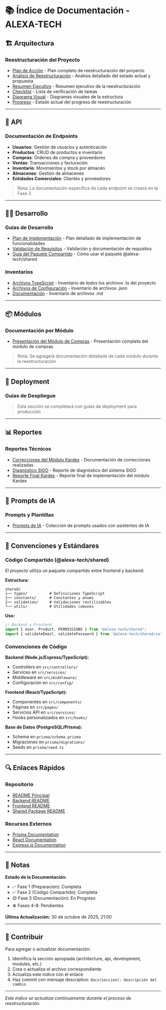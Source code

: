 # 📚 Índice de Documentación - ALEXA-TECH

## 🏗️ Arquitectura

### Reestructuración del Proyecto
- [Plan de Acción](./architecture/restructure-action-plan.md) - Plan completo de reestructuración del proyecto
- [Análisis de Reestructuración](./architecture/restructure-analysis.md) - Análisis detallado del estado actual y propuesta
- [Resumen Ejecutivo](./architecture/restructure-executive-summary.md) - Resumen ejecutivo de la reestructuración
- [Checklist](./architecture/restructure-checklist.md) - Lista de verificación de tareas
- [Diagrama Visual](./architecture/restructure-diagram.md) - Diagramas visuales de la estructura
- [Progreso](./architecture/restructure-progress.md) - Estado actual del progreso de reestructuración

---

## 🔌 API

### Documentación de Endpoints
- **Usuarios**: Gestión de usuarios y autenticación
- **Productos**: CRUD de productos e inventario
- **Compras**: Órdenes de compra y proveedores
- **Ventas**: Transacciones y facturación
- **Inventario**: Movimientos y stock por almacén
- **Almacenes**: Gestión de almacenes
- **Entidades Comerciales**: Clientes y proveedores

> Nota: La documentación específica de cada endpoint se creará en la Fase 3

---

## 👨‍💻 Desarrollo

### Guías de Desarrollo
- [Plan de Implementación](./development/implementation-plan.md) - Plan detallado de implementación de funcionalidades
- [Validación de Requisitos](./development/requirements-validation.md) - Validación y documentación de requisitos
- [Guía del Paquete Compartido](./development/shared-package-guide.md) - Cómo usar el paquete @alexa-tech/shared

### Inventarios
- [Archivos TypeScript](./development/inventory-ts-files.txt) - Inventario de todos los archivos .ts del proyecto
- [Archivos de Configuración](./development/inventory-config-files.txt) - Inventario de archivos .json
- [Documentación](./development/inventory-docs.txt) - Inventario de archivos .md

---

## 📦 Módulos

### Documentación por Módulo
- [Presentación del Módulo de Compras](./modules/purchases-presentation.md) - Presentación completa del módulo de compras

> Nota: Se agregará documentación detallada de cada módulo durante la reestructuración

---

## 🚀 Deployment

### Guías de Despliegue
> Esta sección se completará con guías de deployment para producción

---

## 📊 Reportes

### Reportes Técnicos
- [Correcciones del Módulo Kardex](./reports/kardex-corrections.md) - Documentación de correcciones realizadas
- [Diagnóstico SIGO](./reports/diagnostico-sigo.md) - Reporte de diagnóstico del sistema SIGO
- [Reporte Final Kardex](./reports/kardex-final-report.md) - Reporte final de implementación del módulo Kardex

---

## 🤖 Prompts de IA

### Prompts y Plantillas
- [Prompts de IA](./prompts/ai-prompts.md) - Colección de prompts usados con asistentes de IA

---

## 📖 Convenciones y Estándares

### Código Compartido (@alexa-tech/shared)

El proyecto utiliza un paquete compartido entre frontend y backend:

**Estructura:**
```
shared/
├── types/          # Definiciones TypeScript
├── constants/      # Constantes y enums
├── validation/     # Validaciones reutilizables
└── utils/          # Utilidades comunes
```

**Uso:**
```typescript
// Backend y Frontend
import { User, Product, PERMISSIONS } from '@alexa-tech/shared';
import { validateEmail, validatePassword } from '@alexa-tech/shared/validation';
```

### Convenciones de Código

**Backend (Node.js/Express/TypeScript):**
- Controllers en `src/controllers/`
- Services en `src/services/`
- Middleware en `src/middleware/`
- Configuración en `src/config/`

**Frontend (React/TypeScript):**
- Componentes en `src/components/`
- Páginas en `src/pages/`
- Servicios API en `src/services/`
- Hooks personalizados en `src/hooks/`

**Base de Datos (PostgreSQL/Prisma):**
- Schema en `prisma/schema.prisma`
- Migraciones en `prisma/migrations/`
- Seeds en `prisma/seed.ts`

---

## 🔍 Enlaces Rápidos

### Repositorio
- [README Principal](../README.md)
- [Backend README](../alexa-tech-backend/README.md)
- [Frontend README](../alexa-tech-react/README.md)
- [Shared Package README](../shared/README.md)

### Recursos Externos
- [Prisma Documentation](https://www.prisma.io/docs/)
- [React Documentation](https://react.dev/)
- [Express.js Documentation](https://expressjs.com/)

---

## 📝 Notas

**Estado de la Documentación:**
- ✅ Fase 1 (Preparación): Completa
- ✅ Fase 2 (Código Compartido): Completa
- 🟡 Fase 3 (Documentación): En Progreso
- ⏸️ Fases 4-8: Pendientes

**Última Actualización:** 30 de octubre de 2025, 21:00

---

## 🤝 Contribuir

Para agregar o actualizar documentación:

1. Identifica la sección apropiada (architecture, api, development, modules, etc.)
2. Crea o actualiza el archivo correspondiente
3. Actualiza este índice con el enlace
4. Haz commit con mensaje descriptivo: `docs(seccion): descripción del cambio`

---

*Este índice se actualiza continuamente durante el proceso de reestructuración.*
